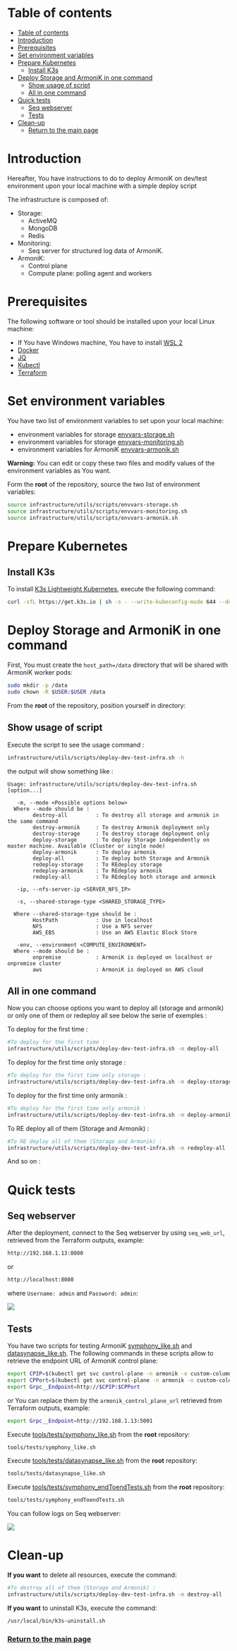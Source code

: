 # Table of contents

- [Table of contents](#table-of-contents)
- [Introduction](#introduction)
- [Prerequisites](#prerequisites)
- [Set environment variables](#set-environment-variables)
- [Prepare Kubernetes](#prepare-kubernetes)
    - [Install K3s](#install-k3s)
- [Deploy Storage and ArmoniK in one command](#deploy-storage-and-armonik-in-one-command)
    - [Show usage of script](#show-usage-of-script)
    - [All in one command](#all-in-one-command)
- [Quick tests](#quick-tests)
    - [Seq webserver](#seq-webserver)
    - [Tests](#tests)
- [Clean-up](#clean-up)
    - [Return to the main page](#return-to-the-main-page)

# Introduction

Hereafter, You have instructions to do to deploy ArmoniK on dev/test environment upon your local machine with a simple
deploy script

The infrastructure is composed of:

* Storage:
    * ActiveMQ
    * MongoDB
    * Redis
* Monitoring:
    * Seq server for structured log data of ArmoniK.
* ArmoniK:
    * Control plane
    * Compute plane: polling agent and workers

# Prerequisites

The following software or tool should be installed upon your local Linux machine:

* If You have Windows machine, You have to install [WSL 2](../../kubernetes/onpremise/localhost/wsl2.md)
* [Docker](https://docs.docker.com/engine/install/)
* [JQ](https://stedolan.github.io/jq/download/)
* [Kubectl](https://kubernetes.io/docs/tasks/tools/install-kubectl-linux/)
* [Terraform](https://learn.hashicorp.com/tutorials/terraform/install-cli)

# Set environment variables

You have two list of environment variables to set upon your local machine:

* environment variables for storage [envvars-storage.sh](../../utils/scripts/envvars-storage.sh)
* environment variables for storage [envvars-monitoring.sh](../../utils/scripts/envvars-monitoring.sh)
* environment variables for ArmoniK [envvars-armonik.sh](../../utils/scripts/envvars-armonik.sh)

**Warning:** You can edit or copy these two files and modify values of the environment variables as You want.

Form the **root** of the repository, source the two list of environment variables:

```bash
source infrastructure/utils/scripts/envvars-storage.sh
source infrastructure/utils/scripts/envvars-monitoring.sh
source infrastructure/utils/scripts/envvars-armonik.sh
```

# Prepare Kubernetes

## Install K3s

To install [K3s Lightweight Kubernetes](https://rancher.com/docs/k3s/latest/en/), execute the following command:

```bash
curl -sfL https://get.k3s.io | sh -s - --write-kubeconfig-mode 644 --docker --write-kubeconfig ~/.kube/config
```

# Deploy Storage and ArmoniK in one command

First, You must create the `host_path=/data` directory that will be shared with ArmoniK worker pods:

```bash
sudo mkdir -p /data
sudo chown -R $USER:$USER /data
```

From the **root** of the repository, position yourself in directory:

## Show usage of script

Execute the script to see the usage command :

```bash
infrastructure/utils/scripts/deploy-dev-test-infra.sh -h
```

the output will show something like :

```
Usage: infrastructure/utils/scripts/deploy-dev-test-infra.sh [option...]

   -m, --mode <Possible options below>
  Where --mode should be :
        destroy-all         : To destroy all storage and armonik in the same command
        destroy-armonik     : To destroy Armonik deployment only
        destroy-storage     : To destroy storage deployment only
        deploy-storage      : To deploy Storage independently on master machine. Available (Cluster or single node)
        deploy-armonik      : To deploy armonik
        deploy-all          : To deploy both Storage and Armonik
        redeploy-storage    : To REdeploy storage
        redeploy-armonik    : To REdeploy armonik
        redeploy-all        : To REdeploy both storage and armonik

   -ip, --nfs-server-ip <SERVER_NFS_IP>

   -s, --shared-storage-type <SHARED_STORAGE_TYPE>

  Where --shared-storage-type should be :
        HostPath            : Use in localhost
        NFS                 : Use a NFS server
        AWS_EBS             : Use an AWS Elastic Block Store

   -env, --environment <COMPUTE_ENVIRONMENT>
  Where --mode should be :
        onpremise           : ArmoniK is deployed on localhost or onpremise cluster
        aws                 : ArmoniK is deployed on AWS cloud
```

## All in one command

Now you can choose options you want to deploy all (storage and armonik) or only one of them or redeploy all see below
the serie of exemples :

To deploy for the first time :

```bash
#To deploy for the first time :
infrastructure/utils/scripts/deploy-dev-test-infra.sh -m deploy-all
```

To deploy for the first time only storage :

```bash
#To deploy for the first time only storage :
infrastructure/utils/scripts/deploy-dev-test-infra.sh -m deploy-storage
```

To deploy for the first time only armonik :

```bash
#To deploy for the first time only armonik :
infrastructure/utils/scripts/deploy-dev-test-infra.sh -m deploy-armonik
```

To RE deploy all of them (Storage and Armonik) :

```bash
#To RE deploy all of them (Storage and Armonik) :
infrastructure/utils/scripts/deploy-dev-test-infra.sh -m redeploy-all
```

And so on :

# Quick tests

## Seq webserver

After the deployment, connect to the Seq webserver by using `seq_web_url`, retrieved from the Terraform outputs,
example:

```bash
http://192.168.1.13:8080
```

or

```bash
http://localhost:8080
```

where `Username: admin` and `Password: admin`:

![](images/seq_auth.png)

## Tests

You have two scripts for testing ArmoniK [symphony_like.sh](../../../tools/tests/symphony_like.sh)
and [datasynapse_like.sh](../../../tools/tests/datasynapse_like.sh). The following commands in these scripts allow to
retrieve the endpoint URL of ArmoniK control plane:

```bash
export CPIP=$(kubectl get svc control-plane -n armonik -o custom-columns="IP:.spec.clusterIP" --no-headers=true)
export CPPort=$(kubectl get svc control-plane -n armonik -o custom-columns="PORT:.spec.ports[*].port" --no-headers=true)
export Grpc__Endpoint=http://$CPIP:$CPPort
```

or You can replace them by the `armonik_control_plane_url` retrieved from Terraform outputs, example:

```bash
export Grpc__Endpoint=http://192.168.1.13:5001
```

Execute [tools/tests/symphony_like.sh](../../../tools/tests/symphony_like.sh) from the **root** repository:

```bash
tools/tests/symphony_like.sh
```

Execute [tools/tests/datasynapse_like.sh](../../../tools/tests/datasynapse_like.sh) from the **root** repository:

```bash
tools/tests/datasynapse_like.sh
```

Execute [tools/tests/symphony_endToendTests.sh](../../../tools/tests/symphony_endToendTests.sh) from the **root**
repository:

```bash
tools/tests/symphony_endToendTests.sh
```

You can follow logs on Seq webserver:

![](images/seq.png)

# Clean-up

**If you want** to delete all resources, execute the command:

```bash
#To destroy all of them (Storage and Armonik) :
infrastructure/utils/scripts/deploy-dev-test-infra.sh -m destroy-all
```

**If you want** to uninstall K3s, execute the command:

```bash
/usr/local/bin/k3s-uninstall.sh
```

### [Return to the main page](../../README.md)
